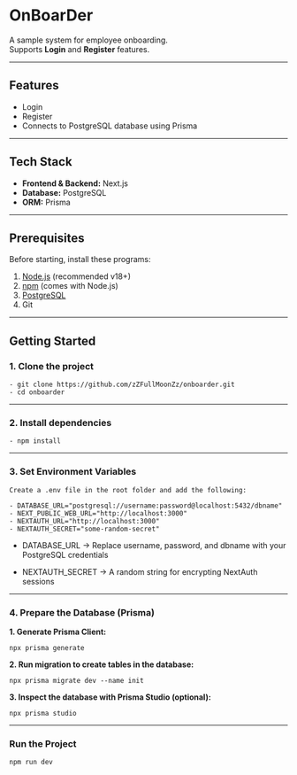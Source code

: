 # OnBoarDer

A sample system for employee onboarding.  
Supports **Login** and **Register** features.

---

## Features

- Login
- Register
- Connects to PostgreSQL database using Prisma

---

## Tech Stack

- **Frontend & Backend:** Next.js
- **Database:** PostgreSQL
- **ORM:** Prisma

---

## Prerequisites

Before starting, install these programs:

1. [Node.js](https://nodejs.org/) (recommended v18+)
2. [npm](https://www.npmjs.com/get-npm) (comes with Node.js)
3. [PostgreSQL](https://www.postgresql.org/download/)
4. Git

---

## Getting Started

### 1. Clone the project

```
- git clone https://github.com/zZFullMoonZz/onboarder.git
- cd onboarder
```

---

### 2. Install dependencies

```
- npm install
```

---

### 3. Set Environment Variables

```
Create a .env file in the root folder and add the following:

- DATABASE_URL="postgresql://username:password@localhost:5432/dbname"
- NEXT_PUBLIC_WEB_URL="http://localhost:3000"
- NEXTAUTH_URL="http://localhost:3000"
- NEXTAUTH_SECRET="some-random-secret"
```

- DATABASE_URL → Replace username, password, and dbname with your PostgreSQL credentials

- NEXTAUTH_SECRET → A random string for encrypting NextAuth sessions

---

### 4. Prepare the Database (Prisma)

**1. Generate Prisma Client:**

```
npx prisma generate
```

**2. Run migration to create tables in the database:**

```
npx prisma migrate dev --name init
```

**3. Inspect the database with Prisma Studio (optional):**

```
npx prisma studio
```

---

### Run the Project

```
npm run dev
```
